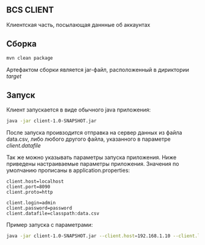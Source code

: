 BCS CLIENT
-
Клиентская часть, посылающая даннные об аккаунтах

## Сборка

```bash
mvn clean package
```

Артефактом сборки является jar-файл, расположенный в дириктории _target_

## Запуск

Клиент запускается в виде обычного java приложения:
```bash
java -jar client-1.0-SNAPSHOT.jar
```

После запуска проивзодится отправка на сервер данных из файла data.csv, либо любого другого файла, указанного в параметре _client.datafile_

Так же можно указывать параметры запуска приложения. 
Ниже приведены настраиваемые параметры приложения. Значения по умолчанию прописаны в application.properties:  

```
client.host=localhost
client.port=8090
client.proto=http

client.login=admin
client.password=password
client.datafile=classpath:data.csv
```

Пример запуска с параметрами:
```bash
java -jar client-1.0-SNAPSHOT.jar --client.host=192.168.1.10 --client.login=user --client.password=1234 --client.datafile=file:bcs/client/src/main/resources/test_data.csv
```